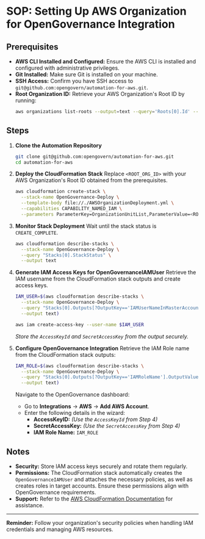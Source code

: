 # SOP: Setting Up AWS Organization for OpenGovernance Integration

## Prerequisites
- **AWS CLI Installed and Configured:** Ensure the AWS CLI is installed and configured with administrative privileges.
- **Git Installed:** Make sure Git is installed on your machine.
- **SSH Access:** Confirm you have SSH access to `git@github.com:opengovern/automation-for-aws.git`.
- **Root Organization ID:** Retrieve your AWS Organization's Root ID by running:
  ```sh
  aws organizations list-roots --output=text --query='Roots[0].Id' --no-cli-pager
  ```

## Steps

1. **Clone the Automation Repository**
    ```sh
    git clone git@github.com:opengovern/automation-for-aws.git
    cd automation-for-aws
    ```

2. **Deploy the CloudFormation Stack**
    Replace `<ROOT_ORG_ID>` with your AWS Organization's Root ID obtained from the prerequisites.
    ```sh
    aws cloudformation create-stack \
      --stack-name OpenGovernance-Deploy \
      --template-body file://./AWSOrganizationDeployment.yml \
      --capabilities CAPABILITY_NAMED_IAM \
      --parameters ParameterKey=OrganizationUnitList,ParameterValue=<ROOT_ORG_ID>
    ```

3. **Monitor Stack Deployment**
    Wait until the stack status is `CREATE_COMPLETE`.
    ```sh
    aws cloudformation describe-stacks \
      --stack-name OpenGovernance-Deploy \
      --query "Stacks[0].StackStatus" \
      --output text
    ```

4. **Generate IAM Access Keys for OpenGovernanceIAMUser**
    Retrieve the IAM username from the CloudFormation stack outputs and create access keys.
    ```sh
    IAM_USER=$(aws cloudformation describe-stacks \
      --stack-name OpenGovernance-Deploy \
      --query "Stacks[0].Outputs[?OutputKey=='IAMUserNameInMasterAccount'].OutputValue" \
      --output text)
    
    aws iam create-access-key --user-name $IAM_USER
    ```
    *Store the `AccessKeyId` and `SecretAccessKey` from the output securely.*

5. **Configure OpenGovernance Integration**
    Retrieve the IAM Role name from the CloudFormation stack outputs:
    ```sh
    IAM_ROLE=$(aws cloudformation describe-stacks \
      --stack-name OpenGovernance-Deploy \
      --query "Stacks[0].Outputs[?OutputKey=='IAMRoleName'].OutputValue" \
      --output text)
    ```
    Navigate to the OpenGovernance dashboard:
    - Go to **Integrations** -> **AWS** -> **Add AWS Account**.
    - Enter the following details in the wizard:
      - **AccessKeyID:** *(Use the `AccessKeyId` from Step 4)*
      - **SecretAccessKey:** *(Use the `SecretAccessKey` from Step 4)*
      - **IAM Role Name:** `IAM_ROLE`

## Notes
- **Security:** Store IAM access keys securely and rotate them regularly.
- **Permissions:** The CloudFormation stack automatically creates the `OpenGovernanceIAMUser` and attaches the necessary policies, as well as creates roles in target accounts. Ensure these permissions align with OpenGovernance requirements.
- **Support:** Refer to the [AWS CloudFormation Documentation](https://docs.aws.amazon.com/AWSCloudFormation/latest/UserGuide/Welcome.html) for assistance.

---

**Reminder:** Follow your organization's security policies when handling IAM credentials and managing AWS resources.
